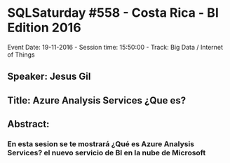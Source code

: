 # SQLSaturday #558 - Costa Rica - BI Edition 2016
Event Date: 19-11-2016 - Session time: 15:50:00 - Track: Big Data / Internet of Things
## Speaker: Jesus Gil
## Title: Azure Analysis Services ¿Que es?
## Abstract:
### En esta sesion se te mostrará ¿Qué es Azure Analysis Services? el nuevo servicio de BI en la nube de Microsoft
